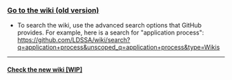 ### [Go to the wiki (old version)](https://github.com/LDSSA/wiki/wiki)
  - To search the wiki, use the advanced search options that GitHub provides. For example, here is a search for "application process": https://github.com/LDSSA/wiki/search?q=application+process&unscoped_q=application+process&type=Wikis

---

#### [Check the new wiki [WIP]](https://ldssa.github.io/wiki/)

